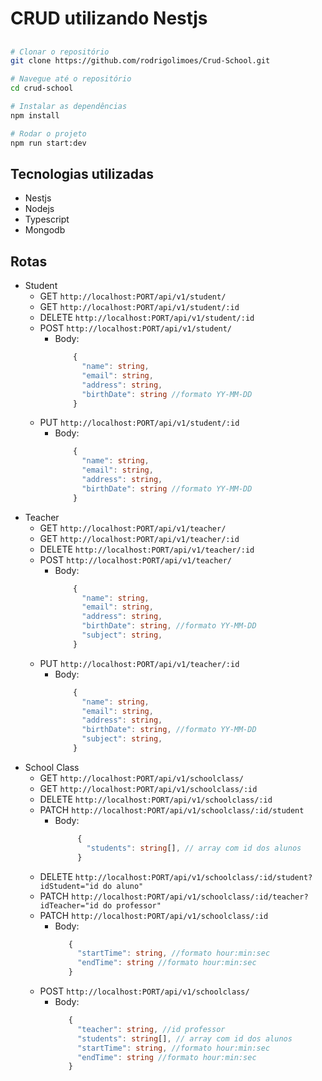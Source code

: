# CRUD utilizando Nestjs
  

## 
```bash
# Clonar o repositório
git clone https://github.com/rodrigolimoes/Crud-School.git

# Navegue até o repositório
cd crud-school

# Instalar as dependências
npm install

# Rodar o projeto
npm run start:dev

```

## Tecnologias utilizadas
  - Nestjs
  - Nodejs
  - Typescript
  - Mongodb

## Rotas

  - Student
    - GET `http://localhost:PORT/api/v1/student/`
    - GET `http://localhost:PORT/api/v1/student/:id`
    - DELETE `http://localhost:PORT/api/v1/student/:id`
    - POST `http://localhost:PORT/api/v1/student/`
      - Body: 
        ```typescript
            {
              "name": string,
              "email": string,
              "address": string,
              "birthDate": string //formato YY-MM-DD
            }
        ```
    - PUT `http://localhost:PORT/api/v1/student/:id`
      - Body: 
        ```typescript
            {
              "name": string,
              "email": string,
              "address": string,
              "birthDate": string //formato YY-MM-DD
            }
        ```
  - Teacher
    - GET `http://localhost:PORT/api/v1/teacher/`
    - GET `http://localhost:PORT/api/v1/teacher/:id`
    - DELETE `http://localhost:PORT/api/v1/teacher/:id`
    - POST `http://localhost:PORT/api/v1/teacher/`
      - Body: 
          ```typescript
              {
                "name": string,
                "email": string,
                "address": string,
                "birthDate": string, //formato YY-MM-DD
                "subject": string,
              }
          ```
    - PUT `http://localhost:PORT/api/v1/teacher/:id`
      - Body: 
          ```typescript
              {
                "name": string,
                "email": string,
                "address": string,
                "birthDate": string, //formato YY-MM-DD
                "subject": string,
              }
          ```
  - School Class
    - GET `http://localhost:PORT/api/v1/schoolclass/`
    - GET `http://localhost:PORT/api/v1/schoolclass/:id`
    - DELETE `http://localhost:PORT/api/v1/schoolclass/:id`
    - PATCH `http://localhost:PORT/api/v1/schoolclass/:id/student`
      - Body:
         ```typescript
              {
                "students": string[], // array com id dos alunos
              }
          ```
    - DELETE `http://localhost:PORT/api/v1/schoolclass/:id/student?idStudent="id do aluno"`
    - PATCH `http://localhost:PORT/api/v1/schoolclass/:id/teacher?idTeacher="id do professor"`
    - PATCH `http://localhost:PORT/api/v1/schoolclass/:id`
      - Body:
         ```typescript
            {
              "startTime": string, //formato hour:min:sec
              "endTime": string //formato hour:min:sec
            }
          ```
    - POST `http://localhost:PORT/api/v1/schoolclass/`
      - Body:
         ```typescript
            {
              "teacher": string, //id professor
              "students": string[], // array com id dos alunos
              "startTime": string, //formato hour:min:sec
              "endTime": string //formato hour:min:sec
            }
          ```